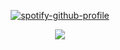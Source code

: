 <div align="center">
  
[![spotify-github-profile](https://spotify-github-profile.kittinanx.com/api/view?uid=r5yb18yhx1jx97xrna8u3hyb4&cover_image=true&theme=novatorem&show_offline=true&background_color=121212&interchange=true&bar_color=53b14f&bar_color_cover=true)](https://github.com/kittinan/spotify-github-profile)

<div align="center">

![](https://komarev.com/ghpvc/?username=MrPharmaceutical&label=visitors&color=blue&style=flat)
